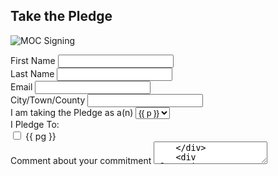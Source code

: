 ## Take the Pledge
![MOC Signing](/img/signing.jpeg)
<div class="form-container">
    <div class="input-group">
        <label for="firstName">First Name</label>
        <input type="text" id="firstName"/>
    </div>
    <div class="input-group">
        <label for="lastName">Last Name</label>
        <input type="text" id="lastName"/>
    </div>
    <div class="input-group">
        <label for="email">Email</label>
        <input type="text" id="email"/>
    </div>
    <div class="input-group">
        <label for="city">City/Town/County</label>
        <input type="text" id="city"/>
    </div>
    <div class="input-group">
        <label for="profession">I am taking the Pledge as a(n)</label>
        <select id="profession">
            <option v-for="p in professions">{{ p }}</option>
        </select>
    </div>
    <div class="checkbox-group">
        <div>I Pledge To:</div>
        <div class="checkbox-item" v-for="(pg, idx) in pledgeGoals">
            <input type="checkbox" :id="`goal-${idx}`">
            <label :for="`goal-${idx}`">{{ pg }}</label>
        </div>
    </div>
    <div class="input-group">
        <label for="comments">Comment about your commitment</label>
        <textarea type="text" id="comments"/>
    </div>
    <div class="input-group">
        <label for="comments">Questions?</label>
        <textarea type="text" id="questions"/>
    </div>
</div>

<script>
export default {
    data() {
        return {
            professions: [
                'artist', 'business', 'individual', 'farm/ranch', 'government agency',
                'school', 'municipality', 'non-profit', 'place of worship', 'tribe', 'other'
            ],
            pledgeGoals: [
                'Reduce/eliminate my use of pesticides, herbicides, and fungicides',
                'Collect seeds from my milkweed (or pollinator plant) and share with at least two friends',
                'Share this website with my friend on social media',
                'Plant a garden with milkweed and nextar plants',
                'Enhance existing monarch habitat',
                'Manage invasive species',
                'Teach monarch curriculum or teach others about monarchs',
                'Host an educational event',
                'Participate in an educational event',
                'Encourage my city mayor to sign the Mayor\'s Monarch Pledge',
                'Volunteer to help others with monarch efforts',
                'Register my garden with the Arkansas Monarch Conservation Partnership and Monarch Watch',
                'Participate in monarch citizen science projects such as journey north and monarch watch tagging',
                'Participate in the Arkansas Monarch Mapping Project on iNaturalist',
                'Other',
            ]
        }
    }
}
</script>

<style lang="scss">
.form-container {
    position: relative;
    /* top: -160px; */
    background: #fff;
    border: 1px solid #ccc;
    border-radius: 6px;
    min-height: 100px;

    display: flex;
    flex-flow: column nowrap;
    padding: 8px;
    
    .form-row {
        display: flex;
        flex-flow: row nowrap;
    }

    .input-group {
        display: flex;
        flex-flow: column nowrap;
        margin: 8px;
        input {
            width: 200px;
        }
        select {
            height: 24px;
            width: 208px;
        }
        label {
            font-size: .8rem;
            font-weight: bold;
            margin-bottom: 4px;
        }
        option {
            text-transform: capitalize;
        }
    }
    .checkbox-group {
        display: flex;
        flex-flow: column nowrap;
        margin: 8px;
        .checkbox-item {
            margin: 2px;
            label {
                margin-left: 8px;
            }
        }
    }
}
</style>